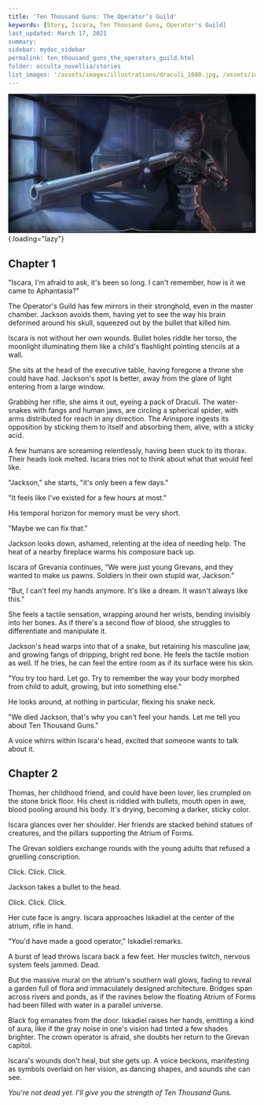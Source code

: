 ```yaml
---
title: 'Ten Thousand Guns: The Operator’s Guild'
keywords: [Story, Iscara, Ten Thousand Guns, Operator's Guild]
last_updated: March 17, 2021
summary: 
sidebar: mydoc_sidebar
permalink: ten_thousand_guns_the_operators_guild.html
folder: occulta_novellia/stories
list_images: '/assets/images/illustrations/draculi_1080.jpg, /assets/images/illustrations/laurence_the_duelist_1080.jpg,/assets/images/illustrations/iscara_the_ten_thousand_guns_1080.jpg,/assets/images/illustrations/alpha_draculi_1080.jpg'
---
```


![Iscara the Ten Thousand Guns](/assets/images/illustrations/iscara_the_ten_thousand_guns_1080.jpg){:loading="lazy"}

## Chapter 1

"Iscara, I'm afraid to ask, it's been so long. I can't remember, how is it we came to Aphantasia?"

The Operator's Guild has few mirrors in their stronghold, even in the master chamber.
Jackson avoids them, having yet to see the way his brain deformed around his skull,
squeezed out by the bullet that killed him.

Iscara is not without her own wounds. Bullet holes riddle her torso, the moonlight illuminating them like
a child's flashlight pointing stencils at a wall.

She sits at the head of the executive table, having foregone a throne she could have had.
Jackson's spot is better, away from the glare of light entering from a large window.

Grabbing her rifle, she aims it out, eyeing a pack of Draculi. The water-snakes with fangs and human jaws,
are circling a spherical spider, with arms distributed for reach in any direction. The Arinspore ingests its
opposition by sticking them to itself and absorbing them, alive, with a sticky acid.

A few humans are screaming relentlessly, having been stuck to its thorax. Their heads look melted.
Iscara tries not to think about what that would feel like.

"Jackson," she starts, "it's only been a few days."

"It feels like I've existed for a few hours at most."

His temporal horizon for memory must be very short.

"Maybe we can fix that."

Jackson looks down, ashamed, relenting at the idea of needing help. The heat of a nearby fireplace warms his composure back up.

Iscara of Grevania continues, "We were just young Grevans, and they wanted to make us pawns. Soldiers in their own stupid war, Jackson."

"But, I can't feel my hands anymore. It's like a dream. It wasn't always like this."

She feels a tactile sensation, wrapping around her wrists, bending invisibly into her bones.
As if there's a second flow of blood, she struggles to differentiate and manipulate it.

Jackson's head warps into that of a snake, but retaining his masculine jaw, and growing fangs of dripping, bright red bone.
He feels the tactile motion as well. If he tries, he can feel the entire room as if its surface were his skin.

"You try too hard. Let go. Try to remember the way your body morphed from child to adult, growing, but into something else."

He looks around, at nothing in particular, flexing his snake neck.

"We died Jackson, that's why you can't feel your hands. Let me tell you about Ten Thousand Guns."

A voice whirrs within Iscara's head, excited that someone wants to talk about it.

## Chapter 2

Thomas, her childhood friend, and could have been lover, lies crumpled on the stone brick floor.
His chest is riddled with bullets, mouth open in awe, blood pooling around his body.
It's drying, becoming a darker, sticky color.

Iscara glances over her shoulder. Her friends are stacked behind statues of creatures, and the pillars supporting
the Atrium of Forms.

The Grevan soldiers exchange rounds with the young adults that refused a gruelling conscription.

Click. Click. Click.

Jackson takes a bullet to the head.

Click. Click. Click.

Her cute face is angry. Iscara approaches Iskadiel at the center of the atrium, rifle in hand.

"You'd have made a good operator," Iskadiel remarks.

A burst of lead throws Iscara back a few feet. Her muscles twitch, nervous system feels jammed. Dead.

But the massive mural on the atrium's southern wall glows, fading to reveal a garden full of flora and
immaculately designed architecture. Bridges span across rivers and ponds, as if the ravines below
the floating Atrium of Forms had been filled with water in a parallel universe.

Black fog emanates from the door. Iskadiel raises her hands, emitting a kind of aura, like if the gray noise in
one's vision had tinted a few shades brighter. The crown operator is afraid, she doubts her return to the Grevan capitol.

Iscara's wounds don't heal, but she gets up. A voice beckons, manifesting as symbols overlaid on her vision, as dancing shapes, and sounds she can see.

*You're not dead yet. I'll give you the strength of Ten Thousand Guns.*
